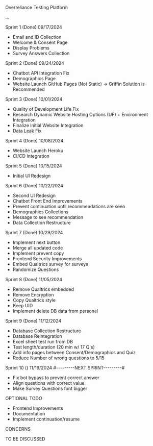 Overreliance Testing Platform

...

Sprint 1 (Done) 09/17/2024

- Email and ID Collection
- Welcome & Consent Page
- Display Problems
- Survey Answers Collection

Sprint 2 (Done) 09/24/2024

- Chatbot API Integration Fix
- Demographics Page
- Website Launch GitHub Pages (Not Static) -> Griffin Solution is Recommended

Sprint 3 (Done) 10/01/2024

- Quality of Development Life Fix
- Research Dynamic Website Hosting Options (UF) + Environment Integration
- Finalize Initial Website Integration
- Data Leak Fix

Sprint 4 (Done) 10/08/2024

- Website Launch Heroku
- CI/CD Integration

Sprint 5 (Done) 10/15/2024

- Initial UI Redesign

Sprint 6 (Done) 10/22/2024

- Second UI Redesign
- Chatbot Front End Improvements
- Prevent continuation until recommendations are seen
- Demographics Collections
- Message to see recommendation
- Data Collection Restructure

Sprint 7 (Done) 10/29/2024

- Implement next button
- Merge all updated code
- Implement prevent copy
- Frontend Security Improvements
- Embed Qualtrics survey for surveys
- Randomize Questions

Sprint 8 (Done) 11/05/2024

- Remove Qualtrics embedded
- Remove Encryption
- Copy Qualtrics style
- Keep UID
- Implement delete DB data from personel

Sprint 9 (Done) 11/12/2024

- Database Collection Restructure
- Database Reintegration
- Excel sheet test run from DB
- Test length/duration (20 min w/ 17 Q's)
- Add info pages between Consent/Demographics and Quiz
- Reduce Number of wrong questions to 5/15

Sprint 10 () 11/19/2024 #---------NEXT SPRINT---------#

- Fix bot bypass to prevent correct answer
- Align questions with correct value
- Make Survey Questions font bigger

OPTIONAL TODO

- Frontend Improvements
- Documentation
- Implement continuation/resume

CONCERNS

TO BE DISCUSSED
